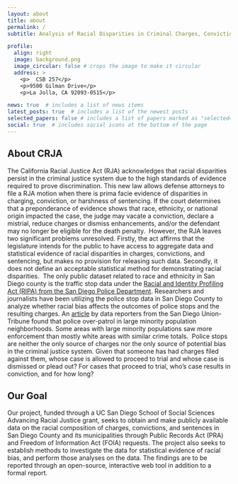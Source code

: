 ```yaml
---
layout: about
title: about
permalink: /
subtitle: Analysis of Racial Disparities in Criminal Charges, Convictions, and Sentencing within San Diego County

profile:
  align: right
  image: background.png
  image_circular: false # crops the image to make it circular
  address: >
    <p>  CSB 257</p>
    <p>9500 Gilman Drive</p>
    <p>La Jolla, CA 92093-0515</p>

news: true  # includes a list of news items
latest_posts: true  # includes a list of the newest posts
selected_papers: false # includes a list of papers marked as "selected={true}"
social: true  # includes social icons at the bottom of the page
---
```


## About CRJA
The California Racial Justice Act (RJA) acknowledges that racial disparities persist in the criminal justice system due to the high standards of evidence required to prove discrimination. This new law allows defense attorneys to file a RJA motion when there is prima facie evidence of disparities in charging, conviction, or harshness of sentencing. If the court determines that a preponderance of evidence shows that race, ethnicity, or national origin impacted the case, the judge may vacate a conviction, declare a mistrial, reduce charges or dismiss enhancements, and/or the defendant may no longer be eligible for the death penalty.
‍
However, the RJA leaves two significant problems unresolved. Firstly, the act affirms that the legislature intends for the public to have access to aggregate data and statistical evidence of racial disparities in charges, convictions, and sentencing, but makes no provision for releasing such data. Secondly, it does not define an acceptable statistical method for demonstrating racial disparities.
‍
The only public dataset related to race and ethnicity in San Diego county is the traffic stop data under the [Racial and Identity Profiling Act (RIPA) from the San Diego Police Department](https://data.sandiego.gov/datasets/police-ripa-stops/). Researchers and journalists have been utilizing the police stop data in San Diego County to analyze whether racial bias affects the outcomes of police stops and the resulting charges. An [article](https://www.sandiegouniontribune.com/news/watchdog/story/2022-01-16/stopped-by-police-in-san-diego-a-lot-depends-on-where-you-live-drive) by data reporters from the San Diego Union-Tribune found that police over-patrol in large minority population neighborhoods. Some areas with large minority populations saw more enforcement than mostly white areas with similar crime totals.
‍
Police stops are neither the only source of charges nor the only source of potential bias in the criminal justice system.  Given that someone has had charges filed against them, whose case is allowed to proceed to trial and whose case is dismissed or plead out? For cases that proceed to trial, who’s case results in conviction, and for how long?

## Our Goal
Our project, funded through a UC San Diego School of Social Sciences Advancing Racial Justice grant, seeks to obtain and make publicly available data on the racial composition of charges, convictions, and sentences in San Diego County and its municipalities through Public Records Act (PRA) and Freedom of Information Act (FOIA) requests. The project also seeks to establish methods to investigate the data for statistical evidence of racial bias, and perform those analyses on the data. The findings are to be reported through an open-source, interactive web tool in addition to a formal report.
